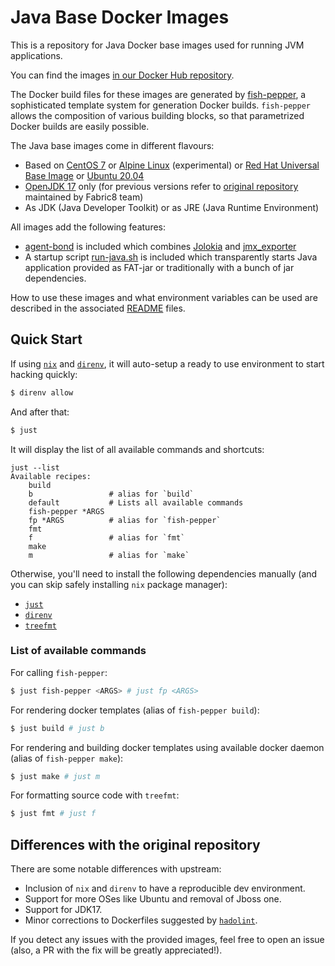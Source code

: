 # Java Base Docker Images

This is a repository for Java Docker base images used for running JVM applications.

You can find the images [in our Docker Hub repository](https://hub.docker.com/u/manifoldfinance).

The Docker build files for these images are generated by
[fish-pepper](https://github.com/fabric8io-images/fish-pepper), a sophisticated
template system for generation Docker builds. `fish-pepper` allows
the composition of various building blocks, so that parametrized Docker
builds are easily possible.

The Java base images come in different flavours:

- Based on [CentOS 7](https://www.centos.org/) or [Alpine Linux](https://www.alpinelinux.org/)
  (experimental) or [Red Hat Universal Base Image](https://developers.redhat.com/products/rhel/ubi/)
  or [Ubuntu 20.04](https://ubuntu.com/)
- [OpenJDK 17](http://openjdk.java.net/projects/jdk/17/) only (for previous versions refer
  to [original repository](https://github.com/fabric8io-images/java) maintained by Fabric8 team)
- As JDK (Java Developer Toolkit) or as JRE (Java Runtime Environment)

All images add the following features:

- [agent-bond](https://github.com/fabric8io/agent-bond) is included
  which combines [Jolokia](http://www.jolokia.org) and
  [jmx_exporter](https://github.com/prometheus/jmx_exporter)
- A startup script [run-java.sh](https://github.com/fabric8io/run-java-sh) is
  included which transparently starts Java application provided as FAT-jar or
  traditionally with a bunch of jar dependencies.

How to use these images and what environment variables can be used are described in the associated [README](images/) files.

## Quick Start

If using [`nix`](https://nixos.org/) and [`direnv`](https://direnv.net/), it will auto-setup a ready to use environment to start hacking quickly:

```sh
$ direnv allow
```

And after that:

```sh
$ just
```

It will display the list of all available commands and shortcuts:

```
just --list
Available recipes:
    build
    b                 # alias for `build`
    default           # Lists all available commands
    fish-pepper *ARGS
    fp *ARGS          # alias for `fish-pepper`
    fmt
    f                 # alias for `fmt`
    make
    m                 # alias for `make`
```

Otherwise, you'll need to install the following dependencies manually (and you can skip safely installing `nix` package manager):

- [`just`](https://github.com/casey/just)
- [`direnv`](https://direnv.net/)
- [`treefmt`](https://github.com/numtide/treefmt)

### List of available commands

For calling `fish-pepper`:

```sh
$ just fish-pepper <ARGS> # just fp <ARGS>
```

For rendering docker templates (alias of `fish-pepper build`):

```sh
$ just build # just b
```

For rendering and building docker templates using available docker daemon (alias of `fish-pepper make`):

```sh
$ just make # just m
```

For formatting source code with `treefmt`:

```sh
$ just fmt # just f
```

## Differences with the original repository

There are some notable differences with upstream:

- Inclusion of `nix` and `direnv` to have a reproducible dev environment.
- Support for more OSes like Ubuntu and removal of Jboss one.
- Support for JDK17.
- Minor corrections to Dockerfiles suggested by [`hadolint`](https://github.com/hadolint/hadolint).

If you detect any issues with the provided images, feel free to open an issue (also, a PR with the fix will be greatly appreciated!).
